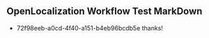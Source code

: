 ## OpenLocalization Workflow Test MarkDown
* 72f98eeb-a0cd-4f40-a151-b4eb96bcdb5e thanks!

<!--HONumber=Sep16_HO1-->


